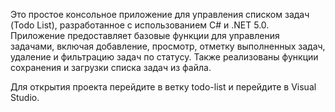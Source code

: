 Это простое консольное приложение для управления списком задач (Todo List), разработанное с использованием C# и .NET 5.0. Приложение предоставляет базовые функции для управления задачами, включая добавление, просмотр, отметку выполненных задач, удаление и фильтрацию задач по статусу. Также реализованы функции сохранения и загрузки списка задач из файла.

Для открытия проекта перейдите в ветку todo-list и перейдите в Visual Studio.
